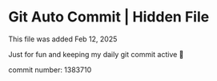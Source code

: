 # Git Auto Commit | Hidden File

This file was added Feb 12, 2025

Just for fun and keeping my daily git commit active 🤪

commit number: 1383710
